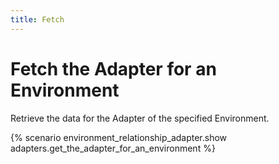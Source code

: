 ```yaml
---
title: Fetch
---
```


# Fetch the Adapter for an Environment

Retrieve the data for the Adapter of the specified Environment.

{% scenario environment_relationship_adapter.show adapters.get_the_adapter_for_an_environment %}
